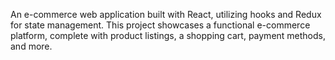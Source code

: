 An e-commerce web application built with React, utilizing hooks and Redux for state management. This project showcases a functional e-commerce platform, complete with product listings, a shopping cart, payment methods, and more.
